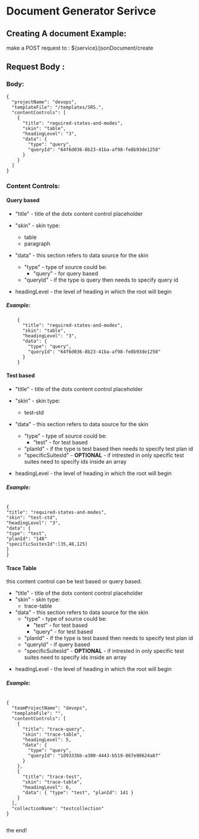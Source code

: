 # Document Generator Serivce

## Creating A document Example:

make a POST request to :
\${service}/jsonDocument/create

## Request Body :

### Body:

```
{
  "projectName": "devops",
  "templateFile": "/templates/SRS.",
  "contentControls": [
    {
      "title": "required-states-and-modes",
      "skin": "table",
      "headingLevel": "3",
      "data": {
        "type": "query",
        "queryId": "64f6d036-8b23-41ba-af98-fe8b93de1258"
      }
    }
  ]
}
```

### Content Controls:

#### Query based

- "title" - title of the dotx content control placeholder

- "skin" - skin type:
  - table
  - paragraph
- "data" - this section refers to data source for the skin
  - "type" - type of source could be:
    - "query" - for query based
  - "queryId" - if the type is query then needs to specify query id

* headingLevel - the level of heading in which the root will begin

##### Example:

```
    {
      "title": "required-states-and-modes",
      "skin": "table",
      "headingLevel": "3",
      "data": {
        "type": "query",
        "queryId": "64f6d036-8b23-41ba-af98-fe8b93de1258"
      }
    }
```

#### Test based

- "title" - title of the dotx content control placeholder

- "skin" - skin type:
  - test-std
- "data" - this section refers to data source for the skin
  - "type" - type of source could be:
    - "test" - for test based
  - "planId" - if the type is test based then needs to specify test plan id
  - "specificSuitesId" - **OPTIONAL** - if intrested in only specific test suites need to specify ids inside an array

* headingLevel - the level of heading in which the root will begin

##### Example:

```

{
"title": "required-states-and-modes",
"skin": "test-std",
"headingLevel": "3",
"data": {
"type": "test",
"planId": "148"
"specificSuitesId":[35,48,125]
}
}

```

#### Trace Table

this content control can be test based or query based.

- "title" - title of the dotx content control placeholder
- "skin" - skin type:
  - trace-table
- "data" - this section refers to data source for the skin
  - "type" - type of source could be:
    - "test" - for test based
    - "query" - for test based
  - "planId" - if the type is test based then needs to specify test plan id
  - "queryId" - if query based
  - "specificSuitesId" - **OPTIONAL** - if intrested in only specific test suites need to specify ids inside an array

* headingLevel - the level of heading in which the root will begin

##### Example:

```

{
  "teamProjectName": "devops",
  "templateFile": "",
  "contentControls": [
    {
      "title": "trace-query",
      "skin": "trace-table",
      "headingLevel": 5,
      "data": {
        "type": "query",
        "queryId": "1d9333bb-a300-4443-b519-867e98624a87"
      }
    },
    {
      "title": "trace-test",
      "skin": "trace-table",
      "headingLevel": 6,
      "data": { "type": "test", "planId": 141 }
    }
  ],
  "collectionName": "testcollection"
}


```

the end!
